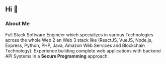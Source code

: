 ## Hi :wave:

### About Me
Full Stack Software Engineer which specializes in various Technologies across the whole Web 2 an Web 3 stack like (ReactJS, VueJS, Node.js, Express, Python, PHP, Java, Amazon Web Services and Blockchain Technology). Experience building complete web applications with backend API Systems in a **Secure Programming** approach.
